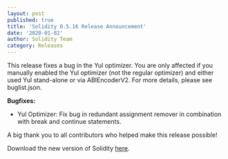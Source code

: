 ```yaml
---
layout: post
published: true
title: 'Solidity 0.5.16 Release Announcement'
date: '2020-01-02'
author: Solidity Team
category: Releases
---
```


This release fixes a bug in the Yul optimizer. You are only affected if you manually enabled the Yul optimizer (not the regular optimizer) and either used Yul stand-alone or via ABIEncoderV2. For more details, please see buglist.json.

**Bugfixes:**
 * Yul Optimizer: Fix bug in redundant assignment remover in combination with break and continue statements.






A big thank you to all contributors who helped make this release possible!

Download the new version of Solidity [here](https://github.com/ethereum/solidity/releases/tag/v0.5.16).
  